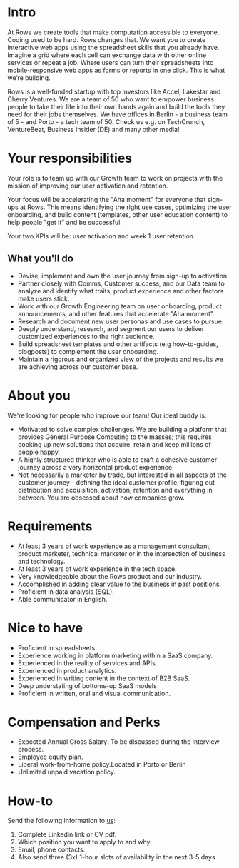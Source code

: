 # Intro

At Rows we create tools that make computation accessible to everyone. Coding used to be hard. Rows changes that. 
We want you to create interactive web apps using the spreadsheet skills that you already have. Imagine a grid where each cell can exchange data with other online services or repeat a job. 
Where users can turn their spreadsheets into mobile-responsive web apps as forms or reports in one click. This is what we’re building.

Rows is a well-funded startup with top investors like Accel, Lakestar and Cherry Ventures. 
We are a team of 50 who want to empower business people to take their life into their own hands again and build the tools they need for their jobs themselves. 
We have offices in Berlin - a business team of 5 - and Porto - a tech team of 50. Check us e.g. on TechCrunch, VentureBeat, Business Insider (DE) and many other media!

# Your responsibilities

Your role is to team up with our Growth team to work on projects with the mission of improving our user activation and retention.

Your focus will be accelerating the "Aha moment" for everyone that sign-ups at Rows. This means identifying the right use cases, optimizing the user onboarding, and build content (templates, other user education content) to help people "get it" and be successful.   
 
Your two KPIs will be: user activation and week 1 user retention. 
 
## What you'll do

* Devise, implement and own the user journey from sign-up to activation.
* Partner closely with Comms, Customer success, and our Data team to analyze and identify what traits, product experience and other factors make users stick.
* Work with our Growth Engineering team on user onboarding, product announcements, and other features that accelerate "Aha moment".
* Research and document new user personas and use cases to pursue.
* Deeply understand, research, and segment our users to deliver customized experiences to the right audience.
* Build spreadsheet templates and other artifacts (e.g how-to-guides, blogposts) to complement the user onboarding.
* Maintain a rigorous and organized view of the projects and results we are achieving across our customer base. 

# About you

We're looking for people who improve our team! Our ideal buddy is:

* Motivated to solve complex challenges. We are building a platform that provides General Purpose Computing to the masses; this requires cooking up new solutions that acquire, retain and keep millions of people happy.
* A highly structured thinker who is able to craft a cohesive customer journey across a very horizontal product experience.
* Not necessarily a marketer by trade, but interested in all aspects of the customer journey - defining the ideal customer profile, figuring out distribution and acquisition, activation, retention and everything in between. You are obsessed about how companies grow.


# Requirements
* At least 3 years of work experience as a management consultant, product marketer, technical marketer or in the intersection of business and technology.
* At least 3 years of work experience in the tech space.
* Very knowledgeable about the Rows product and our industry.
* Accomplished in adding clear value to the business in past positions.
* Proficient in data analysis (SQL).
* Able communicator in English.

# Nice to have
* Proficient in spreadsheets.
* Experience working in platform marketing within a SaaS company.
* Experienced in the reality of services and APIs.
* Experienced in product analytics.
* Experienced in writing content in the context of B2B SaaS.
* Deep understating of bottoms-up SaaS models
* Proficient in written, oral and visual communication.


# Compensation and Perks
* Expected Annual Gross Salary: To be discussed during the interview process.
* Employee equity plan.
* Liberal work-from-home policy.Located in Porto or Berlin
* Unlimited unpaid vacation policy.


# How-to
Send the following information to [us](mailto:join@rows.com):
1. Complete Linkedin link or CV pdf.
1. Which position you want to apply to and why.
1. Email, phone contacts.
1. Also send three (3x) 1-hour slots of availability in the next 3-5 days.

